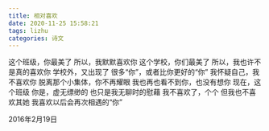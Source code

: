 ```yaml
---
title: 相对喜欢
date: 2020-11-25 15:58:21
tags: lizhu
categories: 诗文
---
```

这个班级，你最美了
所以，我默默喜欢你
这个学校，你们最美了
所以，我也许不是真的喜欢你
学校外，又出现了
很多“你”，或者比你更好的“你”
我怀疑自己，我不喜欢你
脱离那个小集体，你不再耀眼
我也再也看不到你，也没有想你
现在，这个班级
你是，虚无缥缈的
也只是我无聊时的慰藉
我不喜欢了，个个
但我也不喜欢其她
我喜欢以后会再次相遇的“你”

2016年2月19日
